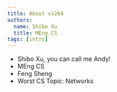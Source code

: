 ```yaml
---
title: About sx264
authors:
  name: Shibo Xu
  title: MEng CS
tags: [intro]
---
```


- Shibo Xu, you can call me Andy!
- MEng CS
- Feng Sheng
- Worst CS Topic: Networks
